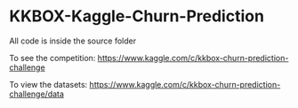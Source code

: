 # KKBOX-Kaggle-Churn-Prediction
All code is inside the source folder

To see the competition: https://www.kaggle.com/c/kkbox-churn-prediction-challenge

To view the datasets: https://www.kaggle.com/c/kkbox-churn-prediction-challenge/data
